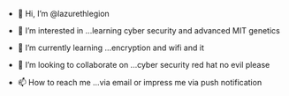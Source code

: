 - 👋 Hi, I’m @lazurethlegion
- 👀 I’m interested in ...learning cyber security and advanced MIT genetics

- 🌱 I’m currently learning ...encryption and wifi and it
- 💞️ I’m looking to collaborate on ...cyber security red hat no evil please
- 📫 How to reach me ...via email or impress me via push notification 

<!---
lazurethlegion/lazurethlegion is a ✨ special ✨ repository because its `README.md` (this file) appears on your GitHub profile.
You can click the Preview link to take a look at your changes.
--->
